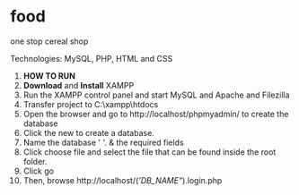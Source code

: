 # food
one stop cereal shop



Technologies: MySQL, PHP, HTML and CSS

1. **HOW TO RUN**
2. **Download** and **Install** XAMPP 
3. Run the XAMPP control panel and start MySQL and Apache and Filezilla
4. Transfer project to C:\xampp\htdocs 
5. Open the browser and go to http://localhost/phpmyadmin/ to create the database
6. Click the new to create a database.
7. Name the database ' '. & the required fields
8. Click choose file and select the file that can be found inside the root folder.
9. Click go
10. Then, browse http://localhost/(*'DB_NAME"*).login.php
